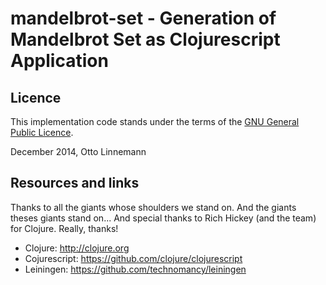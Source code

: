 # mandelbrot-set - Generation of Mandelbrot Set as Clojurescript Application

## Licence
This implementation code stands under the terms of the
[GNU General Public Licence](http://www.gnu.org/licenses/gpl.html).

December 2014, Otto Linnemann

## Resources and links
Thanks to all the giants whose shoulders we stand on. And the giants theses giants stand on...
And special thanks to Rich Hickey (and the team) for Clojure. Really, thanks!

* Clojure: http://clojure.org
* Cojurescript: https://github.com/clojure/clojurescript
* Leiningen: https://github.com/technomancy/leiningen
